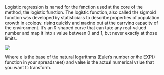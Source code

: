 Logistic regression is named for the function used at the core of the method, the logistic function.
The logistic function, also called the sigmoid function was developed by statisticians to describe
properties of population growth in ecology, rising quickly and maxing out at the carrying
capacity of the environment. It’s an S-shaped curve that can take any real-valued number and
map it into a value between 0 and 1, but never exactly at those limits.

![](https://github.com/fenago/katacoda-scenarios/raw/master/master-machine-learning-algorithms/master-machine-learning-algorithms-04/steps/3/1.JPG)

Where e is the base of the natural logarithms (Euler’s number or the EXP() function in your
spreadsheet) and value is the actual numerical value that you want to transform. 
